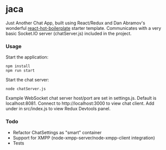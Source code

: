 jaca
=====================

Just Another Chat App, built using React/Redux and Dan Abramov's wonderful [react-hot-boilerplate](ttps://github.com/gaearon/react-hot-boilerplate) starter template. Communicates with a very basic Socket.IO server (chatServer.js) included in the project.

### Usage

Start the application:
```
npm install
npm run start
```

Start the chat server:
```
node chatServer.js
```

Example WebSocket chat server host/port are set in settings.js. Default is localhost:8081.
Connect to http://localhost:3000 to view chat client. Add <DevTools/> under <App/> in src/index.js to view Redux Devtools panel.

### Todo
* Refactor ChatSettings as "smart" container
* Support for XMPP (node-xmpp-server/node-xmpp-client integration)
* Tests